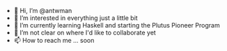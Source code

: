 - 👋 Hi, I’m @antwman
- 👀 I’m interested in everything just a little bit
- 🌱 I’m currently learning Haskell and starting the Plutus Pioneer Program
- 💞️ I’m not clear on where I'd like to collaborate yet 
- 📫 How to reach me ... soon

<!---
antwman/antwman is a ✨ special ✨ repository because its `README.md` (this file) appears on your GitHub profile.
You can click the Preview link to take a look at your changes.
--->

